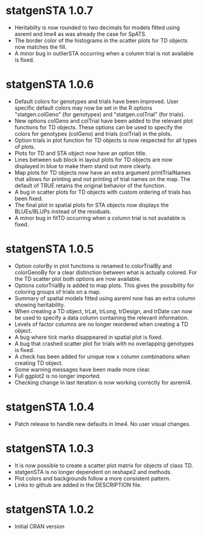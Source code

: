 # statgenSTA 1.0.7

* Heritablity is now rounded to two decimals for models fitted using asreml and lme4 as was already the case for SpATS.
* The border color of the histograms in the scatter plots for TD objects now matches the fill.
* A minor bug in outlierSTA occurring when a column trial is not available is fixed.

# statgenSTA 1.0.6

* Default colors for genotypes and trials have been improved. User specific default colors may now be set in the R options "statgen.colGeno" (for genotypes) and "statgen.colTrial" (for trials).
* New options colGeno and colTrial have been added to the relevant plot functions for TD objects. These options can be used to specify the colors for genotypes (colGeno) and trials (colTrial) in the plots.
* Option trials in plot function for TD objects is now respected for all types of plots.
* Plots for TD and STA object now have an option title.
* Lines between sub block in layout plots for TD objects are now displayed in blue to make them stand out more clearly.
* Map plots for TD objects now have an extra argument printTrialNames that allows for printing and not printing of trial names on the map. The default of TRUE retains the original behavior of the function.
* A bug in scatter plots for TD objects with custom ordering of trials has been fixed.
* The final plot in spatial plots for STA objects now displays the BLUEs/BLUPs instead of the residuals.
* A minor bug in fitTD occurring when a column trial is not available is fixed.

# statgenSTA 1.0.5

* Option colorBy in plot functions is renamed to colorTrialBy and colorGenoBy for a clear distinction between what is actually colored. For the TD scatter plot both options are now available.
* Options colorTrialBy is added to map plots. This gives the possibility for coloring groups of trials on a map.
* Summary of spatial models fitted using asreml now has an extra column showing heritability.
* When creating a TD object, trLat, trLong, trDesign, and trDate can now be used to specify a data column containing the relevant information. 
* Levels of factor columns are no longer reordered when creating a TD object. 
* A bug where tick marks disappeared in spatial plot is fixed.
* A bug that crashed scatter plot for trials with no overlapping genotypes is fixed.
* A check has been added for unique row x column combinations when creating TD object.
* Some warning messages have been made more clear.
* Full ggplot2 is no longer imported.
* Checking change in last iteration is now working correctly for asreml4.

# statgenSTA 1.0.4

* Patch release to handle new defaults in lme4. No user visual changes.

# statgenSTA 1.0.3

* It is now possible to create a scatter plot matrix for objects of class TD.
* statgenSTA is no longer dependent on reshape2 and methods.
* Plot colors and backgrounds follow a more consistent pattern.
* Links to github are added in the DESCRIPTION file.

# statgenSTA 1.0.2

* Initial CRAN version
